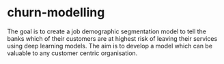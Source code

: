 # churn-modelling
The goal is to create a job demographic segmentation model to tell the banks which of their customers
are at highest risk of leaving their services using deep learning models. The aim is to develop a model
which can be valuable to any customer centric organisation.
